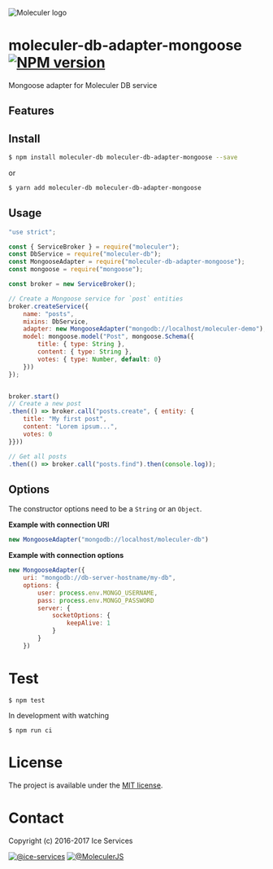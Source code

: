 ![Moleculer logo](http://moleculer.services/images/banner.png)

# moleculer-db-adapter-mongoose [![NPM version](https://img.shields.io/npm/v/moleculer-db-adapter-mongoose.svg)](https://www.npmjs.com/package/moleculer-db-adapter-mongoose)

Mongoose adapter for Moleculer DB service

## Features

## Install

```bash
$ npm install moleculer-db moleculer-db-adapter-mongoose --save
```
or
```bash
$ yarn add moleculer-db moleculer-db-adapter-mongoose
```

## Usage

```js
"use strict";

const { ServiceBroker } = require("moleculer");
const DbService = require("moleculer-db");
const MongooseAdapter = require("moleculer-db-adapter-mongoose");
const mongoose = require("mongoose");

const broker = new ServiceBroker();

// Create a Mongoose service for `post` entities
broker.createService({
    name: "posts",
    mixins: DbService,
	adapter: new MongooseAdapter("mongodb://localhost/moleculer-demo"),
	model: mongoose.model("Post", mongoose.Schema({
		title: { type: String },
		content: { type: String },
		votes: { type: Number, default: 0}
	}))
});


broker.start()
// Create a new post
.then(() => broker.call("posts.create", { entity: {
	title: "My first post",
	content: "Lorem ipsum...",
	votes: 0
}}))

// Get all posts
.then(() => broker.call("posts.find").then(console.log));
```

## Options
The constructor options need to be a `String` or an `Object`.

**Example with connection URI**
```js
new MongooseAdapter("mongodb://localhost/moleculer-db")
```

**Example with connection options**
```js
new MongooseAdapter({
	uri: "mongodb://db-server-hostname/my-db",
	options: {
		user: process.env.MONGO_USERNAME,
		pass: process.env.MONGO_PASSWORD
		server: {
			socketOptions: {
				keepAlive: 1
			}
		}
	})
```

# Test
```
$ npm test
```

In development with watching

```
$ npm run ci
```

# License
The project is available under the [MIT license](https://tldrlegal.com/license/mit-license).

# Contact
Copyright (c) 2016-2017 Ice Services

[![@ice-services](https://img.shields.io/badge/github-ice--services-green.svg)](https://github.com/ice-services) [![@MoleculerJS](https://img.shields.io/badge/twitter-MoleculerJS-blue.svg)](https://twitter.com/MoleculerJS)
